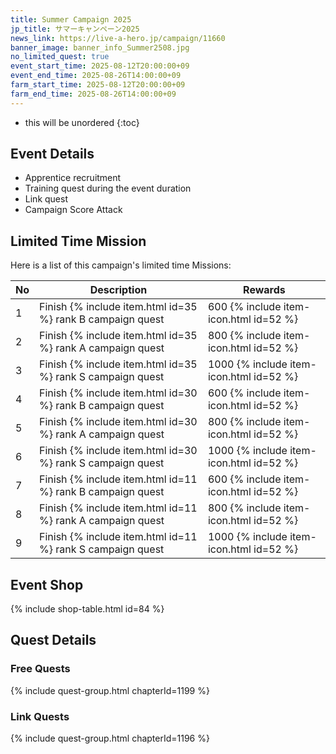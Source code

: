 ```yaml
---
title: Summer Campaign 2025
jp_title: サマーキャンペーン2025
news_link: https://live-a-hero.jp/campaign/11660
banner_image: banner_info_Summer2508.jpg
no_limited_quest: true
event_start_time: 2025-08-12T20:00:00+09
event_end_time: 2025-08-26T14:00:00+09
farm_start_time: 2025-08-12T20:00:00+09
farm_end_time: 2025-08-26T14:00:00+09
---
```


* this will be unordered
{:toc}

## Event Details

- Apprentice recruitment
- Training quest during the event duration
- Link quest
- Campaign Score Attack

## Limited Time Mission

Here is a list of this campaign's limited time Missions:

| No | Description | Rewards |
|----|-----------------------------------------------------------|----------------|
| 1  | Finish {% include item.html id=35 %} rank B campaign quest | 600 {% include item-icon.html id=52 %} |
| 2  | Finish {% include item.html id=35 %} rank A campaign quest | 800 {% include item-icon.html id=52 %} |
| 3  | Finish {% include item.html id=35 %} rank S campaign quest | 1000 {% include item-icon.html id=52 %} |
| 4  | Finish {% include item.html id=30 %} rank B campaign quest | 600 {% include item-icon.html id=52 %} |
| 5  | Finish {% include item.html id=30 %} rank A campaign quest | 800 {% include item-icon.html id=52 %} |
| 6  | Finish {% include item.html id=30 %} rank S campaign quest | 1000 {% include item-icon.html id=52 %} |
| 7  | Finish {% include item.html id=11 %} rank B campaign quest | 600 {% include item-icon.html id=52 %} |
| 8  | Finish {% include item.html id=11 %} rank A campaign quest | 800 {% include item-icon.html id=52 %} |
| 9  | Finish {% include item.html id=11 %} rank S campaign quest | 1000 {% include item-icon.html id=52 %} |

## Event Shop

{% include shop-table.html id=84 %}

## Quest Details

### Free Quests

{% include quest-group.html chapterId=1199 %}

### Link Quests

{% include quest-group.html chapterId=1196 %}

